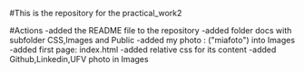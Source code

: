 #This is the repository for the practical_work2



#Actions
-added the README file to the repository
-added folder docs with subfolder CSS,Images and Public
-added my photo : ("miafoto") into Images
-added first page: index.html
-added relative css for its content
-added Github,Linkedin,UFV photo in Images